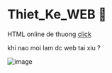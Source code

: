 # Thiet_Ke_WEB 🥸

HTML online de thuong [click](https://codebeautify.org/real-time-html-editor#)


khi nao moi lam dc web tai xiu ?

![image](https://github.com/num153/Thiet_Ke_WEB/assets/157980092/16e3a7e7-cde1-4386-8bf8-5701aaed0c40)
